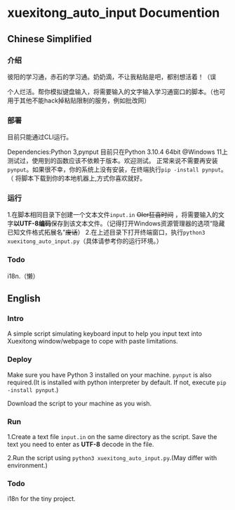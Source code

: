 # xuexitong_auto_input Documention
## Chinese Simplified
### 介绍
彼阳的学习通，赤石的学习通。奶奶滴，不让我粘贴是吧，都别想活着！（误

个人烂活。帮你模拟键盘输入，将需要输入的文字输入学习通窗口的脚本。（也可用于其他不能hack掉粘贴限制的服务，例如批改网）
### 部署
目前只能通过CLI运行。

Dependencies:Python 3,pynput
目前只在Python 3.10.4 64bit @Windows 11上测试过，使用到的函数应该不依赖于版本。欢迎测试。
正常来说不需要再安装`pynput`。如果很不幸，你的系统上没有安装，在终端执行`pip -install pynput`。（
将脚本下载到你的本地机器上,方式你喜欢就好。

### 运行
1.在脚本相同目录下创建一个文本文件`input.in` ~~OIer狂喜时间~~ ，将需要输入的文字**以UTF-8编码**保存到该文本文件。（记得打开Windows资源管理器的选项“隐藏已知文件格式拓展名”~~废话~~）
2.在上述目录下打开终端窗口，执行`python3 xuexitong_auto_input.py`（具体请参考你的运行环境。）

### Todo
i18n.（懒）

## English
### Intro
A simple script simulating keyboard input to help you input text into Xuexitong window/webpage to cope with paste limitations.

### Deploy
Make sure you have Python 3 installed on your machine. `pynput` is also required.(It is installed with python interpreter by default. If not, execute `pip -install pynput`.)

Download the script to your machine as you wish.

### Run
1.Create a text file `input.in` on the same directory as the script. Save the text you need to enter as **UTF-8** decode in the file.

2.Run the script using `python3 xuexitong_auto_input.py`.(May differ with environment.)

### Todo
i18n for the tiny project.